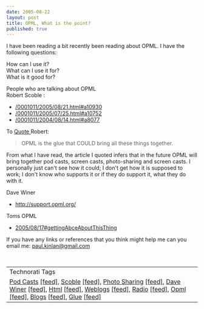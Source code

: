 ```yaml
---
date: 2005-08-22
layout: post
title: OPML, What is the point?
published: true
---
```

I have been reading a bit recently been reading about OPML. I have the following questions:<p />How can I use it?<br />What can I use it for?<br />What is it good for?<p />People who are talking about OPML<br />Robert Scoble :<br /><ul>
<li><a href="http://radio.weblogs.com/0001011/2005/08/21.html#a10930">/0001011/2005/08/21.html#a10930</a></li>
<li><a href="http://radio.weblogs.com/0001011/2005/07/25.html#a10752">/0001011/2005/07/25.html#a10752</a></li>
<li><a href="http://radio.weblogs.com/0001011/2004/08/14.html#a8077">/0001011/2004/08/14.html#a8077</a></li>
</ul><p>To <a href="http://www.webpronews.com/news/ebusinessnews/wpn-45-20050701ANewKindofConversationIsNeededWithMicrosoft.html">Quote </a>Robert:</p><blockquote class="posterous_short_quote"><p>OPML is the glue that COULD bring all these things together.</p></blockquote><p>From what I have read, the article I quoted infers that in the future OPML will bring together pod casts, screen casts, photo-sharing and screen casts. I personally just can't see how it could; I don't get how it is supposed to work; I don't know who supports it or if they do support it, what they do with it. </p><p>Dave Winer</p><ul><li><a href="http://support.opml.org/">http://support.opml.org/</a></li></ul><p>Toms OPML </p><ul><li><a href="http://blogs.opml.org/webfeed/2005/08/17#gettingAbceAboutThisThing">2005/08/17#gettingAbceAboutThisThing</a></li></ul><p>If you have any links or references that you think might help me can you email me: <a href="mailto:paul.kinlan@gmail.com">paul.kinlan@gmail.com</a></p><p></p><br /><table class="TechnoratiHead TagHeader">
<tr><td>Technorati Tags</td></tr>
<tr class="Technorati"><td>
<a href="http://www.technorati.com/tag/Pod%20Casts" class="Tag" rel="tag">Pod Casts</a> <a href="http://feeds.technorati.com/feed/posts/tag/Pod%20Casts" class="Tag">[feed]</a>, <a href="http://www.technorati.com/tag/Scoble" class="Tag" rel="tag">Scoble</a> <a href="http://feeds.technorati.com/feed/posts/tag/Scoble" class="Tag">[feed]</a>, <a href="http://www.technorati.com/tag/Photo%20Sharing" class="Tag" rel="tag">Photo Sharing</a> <a href="http://feeds.technorati.com/feed/posts/tag/Photo%20Sharing" class="Tag">[feed]</a>, <a href="http://www.technorati.com/tag/Dave%20Winer" class="Tag" rel="tag">Dave Winer</a> <a href="http://feeds.technorati.com/feed/posts/tag/Dave%20Winer" class="Tag">[feed]</a>, <a href="http://www.technorati.com/tag/Html" class="Tag" rel="tag">Html</a> <a href="http://feeds.technorati.com/feed/posts/tag/Html" class="Tag">[feed]</a>, <a href="http://www.technorati.com/tag/Weblogs" class="Tag" rel="tag">Weblogs</a> <a href="http://feeds.technorati.com/feed/posts/tag/Weblogs" class="Tag">[feed]</a>, <a href="http://www.technorati.com/tag/Radio" class="Tag" rel="tag">Radio</a> <a href="http://feeds.technorati.com/feed/posts/tag/Radio" class="Tag">[feed]</a>, <a href="http://www.technorati.com/tag/Opml" class="Tag" rel="tag">Opml</a> <a href="http://feeds.technorati.com/feed/posts/tag/Opml" class="Tag">[feed]</a>, <a href="http://www.technorati.com/tag/Blogs" class="Tag" rel="tag">Blogs</a> <a href="http://feeds.technorati.com/feed/posts/tag/Blogs" class="Tag">[feed]</a>, <a href="http://www.technorati.com/tag/Glue" class="Tag" rel="tag">Glue</a> <a href="http://feeds.technorati.com/feed/posts/tag/Glue" class="Tag">[feed]</a>
</td></tr>
</table><div class="blogger-post-footer"><img class="posterous_download_image" src="https://blogger.googleusercontent.com/tracker/8109338-112469832880641351?l=www.kinlan.co.uk%2Findex.html" height="1" alt="" width="1" /></div>

